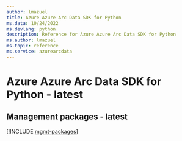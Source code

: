 ```yaml
---
author: lmazuel
title: Azure Azure Arc Data SDK for Python
ms.data: 10/24/2022
ms.devlang: python
description: Reference for Azure Azure Arc Data SDK for Python
ms.author: lmazuel
ms.topic: reference
ms.service: azurearcdata
---
```

# Azure Azure Arc Data SDK for Python - latest

## Management packages - latest
[!INCLUDE [mgmt-packages](azure-arc-data-mgmt-index.md)]